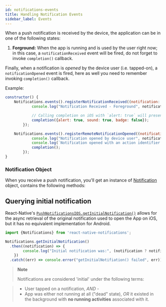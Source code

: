 ```yaml
---
id: notifications-events
title: Handling Notification Events
sidebar_label: Events
---
```


When a push notification is received by the device, the application can be in one of the following states:

1. **Forground:** When the app is running and is used by the user right now; in this case, a `notificationReceived` event will be fired, do not forget to invoke `completion()` callback.

Finally, when a notification is _opened_ by the device user (i.e. tapped-on), a `notificationOpened` event is fired, here as well you need to remember invoking `completion()` callback.

Example:

```jsx
constructor() {
    Notifications.events().registerNotificationReceived((notification: Notification, completion: (response: NotificationCompletion) => void) => {
			console.log("Notification Received - Foreground", notification.data);

			// Calling completion on iOS with `alert: true` will present the native iOS inApp notification.
			completion({alert: true, sound: true, badge: false});
		});

    Notifications.events().registerRemoteNotificationOpened((notification: Notification, completion: () => void, action: NotificationActionResponse) => {
			console.log("Notification opened by device user", notification.data);
			console.log(`Notification opened with an action identifier: ${action.identifier} and response text: ${action.text}`);
			completion();
		});
}
```

### Notification Object

When you receive a push notification, you'll get an instance of [Notification](notification-object) object, contains the following methods:

## Querying initial notification

React-Native's [`PushNotificationsIOS.getInitialNotification()`](https://facebook.github.io/react-native/docs/pushnotificationios.html#getinitialnotification) allows for the async retrieval of the original notification used to open the App on iOS, but it has no equivalent implementation for Android.

```jsx
import {Notifications} from 'react-native-notifications';

Notifications.getInitialNotification()
  .then((notification) => {
  		console.log("Initial notification was:", (notification ? notification.data : 'N/A'));
	})  	
  .catch((err) => console.error("getInitialNotifiation() failed", err));

```

> **Note**
> 
> Notifications are considered 'initial' under the following terms:

> - User tapped on a notification, _AND_ -
> - App was either not running at all ("dead" state), _OR_ it existed in the background with **no running activities** associated with it.
